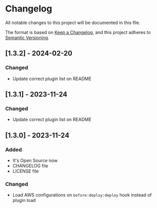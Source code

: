 # Changelog

All notable changes to this project will be documented in this file.

The format is based on [Keep a Changelog](https://keepachangelog.com/en/1.0.0/),
and this project adheres to [Semantic Versioning](https://semver.org/spec/v2.0.0.html).

## [1.3.2] - 2024-02-20

### Changed
- Update correct plugin list on README

## [1.3.1] - 2023-11-24

### Changed
- Update correct plugin list on README

## [1.3.0] - 2023-11-24

### Added
- It's Open Source now
- CHANGELOG file
- LICENSE file

### Changed
- Load AWS configurations on `before:deploy:deploy` hook instead of plugin load